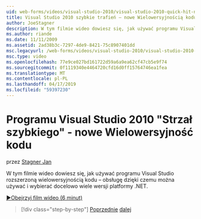 ```yaml
---
uid: web-forms/videos/visual-studio-2010/visual-studio-2010-quick-hit-new-multi-targeting
title: Visual Studio 2010 szybkie trafień — nowe Wielowersyjnością kodu – | Dokumentacja firmy Microsoft
author: JoeStagner
description: W tym filmie wideo dowiesz się, jak używać programu Visual Studio rozszerzoną wielowersyjnością kodu – obsługę dzięki czemu można używać i wybierać docelowo wiele wersji platformy .NET.
ms.author: riande
ms.date: 11/11/2009
ms.assetid: 2ad38b3c-7297-4de9-8421-75c8907401dd
msc.legacyurl: /web-forms/videos/visual-studio-2010/visual-studio-2010-quick-hit-new-multi-targeting
msc.type: video
ms.openlocfilehash: 77e9ce027bd161722d59a6a9ea62cf47cb5e9f74
ms.sourcegitcommit: 0f1119340e4464720cfd16d0ff15764746ea1fea
ms.translationtype: MT
ms.contentlocale: pl-PL
ms.lasthandoff: 04/17/2019
ms.locfileid: "59397230"
---
```

# <a name="visual-studio-2010-quick-hit---new-multi-targeting"></a>Programu Visual Studio 2010 "Strzał szybkiego" - nowe Wielowersyjność kodu

przez [Stagner Jan](https://github.com/JoeStagner)

W tym filmie wideo dowiesz się, jak używać programu Visual Studio rozszerzoną wielowersyjnością kodu – obsługę dzięki czemu można używać i wybierać docelowo wiele wersji platformy .NET.

[&#9654;Obejrzyj film wideo (6 minut)](https://channel9.msdn.com/Blogs/ASP-NET-Site-Videos/visual-studio-2010-quick-hit-new-multi-targeting)

> [!div class="step-by-step"]
> [Poprzednie](visual-studio-2010-quick-hit-new-web-project-template.md)
> [dalej](visual-studio-2010-quick-hit-websites-instead-of-web-projects.md)
